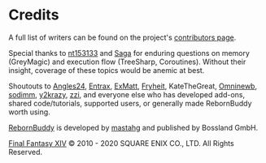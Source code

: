 # Credits

A full list of writers can be found on the project's [contributors page][1].

Special thanks to [nt153133][4] and [Saga][5] for enduring questions on memory (GreyMagic) and execution flow (TreeSharp, Coroutines).  Without their insight, coverage of these topics would be anemic at best.

Shoutouts to [Angles24][14], [Entrax][9], [ExMatt][10], [Fryheit][11], KateTheGreat, [Omninewb][12], [sodimm][13], [y2krazy][8], [zzi][6], and everyone else who has developed add-ons, shared code/tutorials, supported users, or generally made RebornBuddy worth using.

[RebornBuddy][2] is developed by [mastahg][7] and published by Bossland GmbH.

[Final Fantasy XIV][3] © 2010 - 2020 SQUARE ENIX CO., LTD. All Rights Reserved.

[1]: https://github.com/TheManta/rb-docs/graphs/contributors "Writers"
[2]: https://www.rebornbuddy.com/ "RebornBuddy"
[3]: https://www.finalfantasyxiv.com/ "Final Fantasy XIV"
[4]: https://github.com/nt153133 "nt153133"
[5]: https://www.siune.io/ "Saga"
[6]: https://github.com/zzi-zzi-zzi "zzi"
[7]: https://github.com/mastahg "mastahg"
[8]: https://github.com/y2krazy "y2krazy"
[9]: https://github.com/Entrax643 "Entrax"
[10]: https://github.com/MGramolini "ExMatt"
[11]: https://github.com/Fryheit "Fryheit"
[12]: https://github.com/newb23 "Omninewb"
[13]: https://github.com/sodimm "sodimm"
[14]: https://github.com/Angles24 "Angles24"